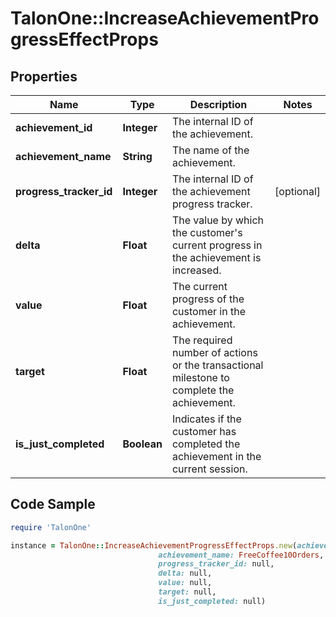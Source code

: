 # TalonOne::IncreaseAchievementProgressEffectProps

## Properties

Name | Type | Description | Notes
------------ | ------------- | ------------- | -------------
**achievement_id** | **Integer** | The internal ID of the achievement. | 
**achievement_name** | **String** | The name of the achievement. | 
**progress_tracker_id** | **Integer** | The internal ID of the achievement progress tracker. | [optional] 
**delta** | **Float** | The value by which the customer&#39;s current progress in the achievement is increased. | 
**value** | **Float** | The current progress of the customer in the achievement. | 
**target** | **Float** | The required number of actions or the transactional milestone to complete the achievement. | 
**is_just_completed** | **Boolean** | Indicates if the customer has completed the achievement in the current session. | 

## Code Sample

```ruby
require 'TalonOne'

instance = TalonOne::IncreaseAchievementProgressEffectProps.new(achievement_id: 10,
                                 achievement_name: FreeCoffee10Orders,
                                 progress_tracker_id: null,
                                 delta: null,
                                 value: null,
                                 target: null,
                                 is_just_completed: null)
```


